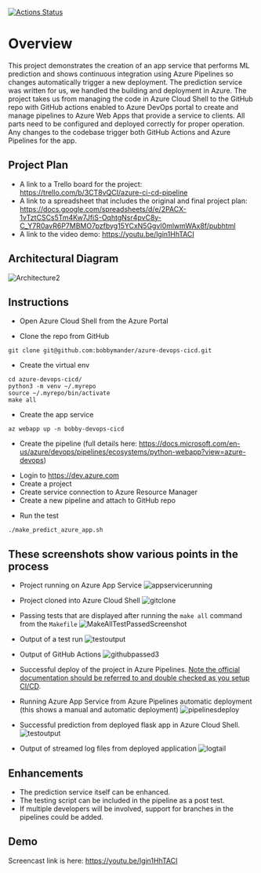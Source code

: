 [![Actions Status](https://github.com/bobbymander/azure-devops-cicd/workflows/Python%20application%20test%20with%20Github%20Actions/badge.svg)](https://github.com/bobbymander/azure-devops-cicd/actions)

# Overview

This project demonstrates the creation of an app service that performs ML prediction and shows continuous integration using Azure Pipelines so changes automatically trigger a new deployment.  The prediction service was written for us, we handled the building and deployment in Azure.  The project takes us from managing the code in Azure Cloud Shell to the GitHub repo with GitHub actions enabled to Azure DevOps portal to create and manage pipelines to Azure Web Apps that provide a service to clients.  All parts need to be configured and deployed correctly for proper operation.  Any changes to the codebase trigger both GitHub Actions and Azure Pipelines for the app.

## Project Plan

* A link to a Trello board for the project:  https://trello.com/b/3CT8vQCI/azure-ci-cd-pipeline
* A link to a spreadsheet that includes the original and final project plan:  https://docs.google.com/spreadsheets/d/e/2PACX-1vTztCSCs5Tm4Kw7JfiS-OqhtgNsr4pvC8y-C_Y7R0avR6P7MBMO7pzfbyg15YCxN5GgvI0mlwmWAx8f/pubhtml
* A link to the video demo:  https://youtu.be/lgin1HhTACI

## Architectural Diagram 
![Architecture2](https://user-images.githubusercontent.com/5559085/132392568-15fa6efd-4770-4379-bc60-2d514839440e.JPG)

## Instructions

* Open Azure Cloud Shell from the Azure Portal

* Clone the repo from GitHub
```
git clone git@github.com:bobbymander/azure-devops-cicd.git
```
  
* Create the virtual env
```
cd azure-devops-cicd/
python3 -m venv ~/.myrepo
source ~/.myrepo/bin/activate
make all
```
* Create the app service
```
az webapp up -n bobby-devops-cicd
```
* Create the pipeline (full details here:  https://docs.microsoft.com/en-us/azure/devops/pipelines/ecosystems/python-webapp?view=azure-devops)
- Login to https://dev.azure.com
- Create a project
- Create service connection to Azure Resource Manager
- Create a new pipeline and attach to GitHub repo
  
* Run the test
```
./make_predict_azure_app.sh
```

## These screenshots show various points in the process
* Project running on Azure App Service
![appservicerunning](https://user-images.githubusercontent.com/5559085/132364492-0b350fc8-dfcf-4a54-b807-be939dd295cc.JPG)

* Project cloned into Azure Cloud Shell
  ![gitclone](https://user-images.githubusercontent.com/5559085/132364653-b2e919bf-c4b4-4bb3-8116-b20f87c853fd.JPG)


* Passing tests that are displayed after running the `make all` command from the `Makefile`
  ![MakeAllTestPassedScreenshot](https://user-images.githubusercontent.com/5559085/132364708-4d018206-f581-4ddd-9ccf-7718dd8e37b2.JPG)


* Output of a test run
  ![testoutput](https://user-images.githubusercontent.com/5559085/132364750-2da0ea5d-ffa3-4019-97e2-530fd5f56554.JPG)

* Output of GitHub Actions
![githubpassed3](https://user-images.githubusercontent.com/5559085/132394715-705754ec-8d0f-4814-b182-be6496386e1d.JPG)


* Successful deploy of the project in Azure Pipelines.  [Note the official documentation should be referred to and double checked as you setup CI/CD](https://docs.microsoft.com/en-us/azure/devops/pipelines/ecosystems/python-webapp?view=azure-devops).

* Running Azure App Service from Azure Pipelines automatic deployment (this shows a manual and automatic deployment)
  ![pipelinesdeploy](https://user-images.githubusercontent.com/5559085/132364787-eebbae7a-f32c-498b-b1b1-2092fae496c9.JPG)


* Successful prediction from deployed flask app in Azure Cloud Shell.  
  ![testoutput](https://user-images.githubusercontent.com/5559085/132364839-8b8e521f-5dd1-479c-8b9c-010da47c61f9.JPG)


* Output of streamed log files from deployed application
![logtail](https://user-images.githubusercontent.com/5559085/132364891-0270cbe7-2fc4-4aa6-837e-86100008c9b5.JPG)


## Enhancements

* The prediction service itself can be enhanced.
* The testing script can be included in the pipeline as a post test.
* If multiple developers will be involved, support for branches in the pipelines could be added.

## Demo 

Screencast link is here:  https://youtu.be/lgin1HhTACI


